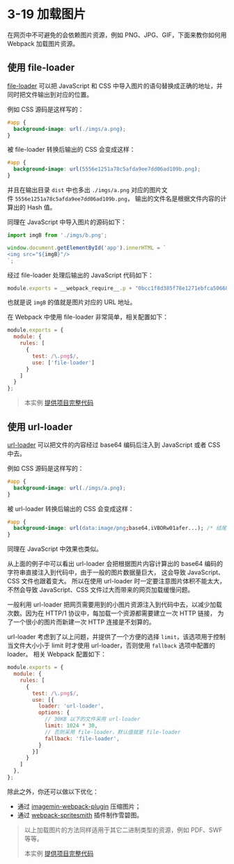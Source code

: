 # 3-19 加载图片

在网页中不可避免的会依赖图片资源，例如 PNG、JPG、GIF，下面来教你如何用 Webpack 加载图片资源。

## 使用 file-loader

[file-loader](https://github.com/webpack-contrib/file-loader) 可以把 JavaScript 和 CSS 中导入图片的语句替换成正确的地址，并同时把文件输出到对应的位置。

例如 CSS 源码是这样写的：

```css
#app {
  background-image: url(./imgs/a.png);
}

```

被 file-loader 转换后输出的 CSS 会变成这样：

```css
#app {
  background-image: url(5556e1251a78c5afda9ee7dd06ad109b.png);
}

```

并且在输出目录 `dist` 中也多出 `./imgs/a.png` 对应的图片文件 `5556e1251a78c5afda9ee7dd06ad109b.png`， 输出的文件名是根据文件内容的计算出的 Hash 值。

同理在 JavaScript 中导入图片的源码如下：

```js
import imgB from './imgs/b.png';

window.document.getElementById('app').innerHTML = `
<img src="${imgB}"/>
`;

```

经过 file-loader 处理后输出的 JavaScript 代码如下：

```js
module.exports = __webpack_require__.p + "0bcc1f8d385f78e1271ebfca50668429.png";

```

也就是说 `imgB` 的值就是图片对应的 URL 地址。

在 Webpack 中使用 file-loader 非常简单，相关配置如下：

```js
module.exports = {
  module: {
    rules: [
      {
        test: /\.png$/,
        use: ['file-loader']
      }
    ]
  }
};

```

> 本实例 [提供项目完整代码](../projectDemo/3-19加载图片file-loader.zip)

## 使用 url-loader

[url-loader](https://github.com/webpack-contrib/url-loader) 可以把文件的内容经过 base64 编码后注入到 JavaScript 或者 CSS 中去。

例如 CSS 源码是这样写的：

```css
#app {
  background-image: url(./imgs/a.png);
}

```

被 url-loader 转换后输出的 CSS 会变成这样：

```css
#app {
  background-image: url(data:image/png;base64,iVBORw01afer...); /* 结尾省略了剩下的 base64 编码后的数据 */
}

```

同理在 JavaScript 中效果也类似。

从上面的例子中可以看出 url-loader 会把根据图片内容计算出的 base64 编码的字符串直接注入到代码中，由于一般的图片数据量巨大， 这会导致 JavaScript、CSS 文件也跟着变大。 所以在使用 url-loader 时一定要注意图片体积不能太大，不然会导致 JavaScript、CSS 文件过大而带来的网页加载缓慢问题。

一般利用 url-loader 把网页需要用到的小图片资源注入到代码中去，以减少加载次数。因为在 HTTP/1 协议中，每加载一个资源都需要建立一次 HTTP 链接， 为了一个很小的图片而新建一次 HTTP 连接是不划算的。

url-loader 考虑到了以上问题，并提供了一个方便的选择 `limit`，该选项用于控制当文件大小小于 limit 时才使用 url-loader，否则使用 `fallback` 选项中配置的 loader。 相关 Webpack 配置如下：

```js
module.exports = {
  module: {
    rules: [
      {
        test: /\.png$/,
        use: [{
          loader: 'url-loader',
          options: {
            // 30KB 以下的文件采用 url-loader
            limit: 1024 * 30,
            // 否则采用 file-loader，默认值就是 file-loader 
            fallback: 'file-loader',
          }
        }]
      }
    ]
  },
};

```

除此之外，你还可以做以下优化：

*   通过 [imagemin-webpack-plugin](https://www.npmjs.com/package/imagemin-webpack-plugin) 压缩图片；
*   通过 [webpack-spritesmith](https://www.npmjs.com/package/webpack-spritesmith) 插件制作雪碧图。

> 以上加载图片的方法同样适用于其它二进制类型的资源，例如 PDF、SWF 等等。
> 
> 本实例 [提供项目完整代码](../projectDemo/3-19加载图片url-loader.zip)
